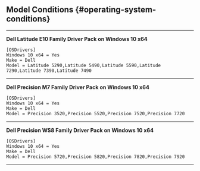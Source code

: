 ## Model Conditions {#operating-system-conditions}

---

**Dell Latitude E10 Family Driver Pack on Windows 10 x64**

```
[OSDrivers]
Windows 10 x64 = Yes
Make = Dell
Model = Latitude 5290,Latitude 5490,Latitude 5590,Latitude 7290,Latitude 7390,Latitude 7490
```

---

**Dell Precision M7 Family Driver Pack on Windows 10 x64**

```
[OSDrivers]
Windows 10 x64 = Yes
Make = Dell
Model = Precision 3520,Precision 5520,Precision 7520,Precision 7720
```

---

**Dell Precision WS8 Family Driver Pack on Windows 10 x64**

```
[OSDrivers]
Windows 10 x64 = Yes
Make = Dell
Model = Precision 5720,Precision 5820,Precision 7820,Precision 7920
```

---



